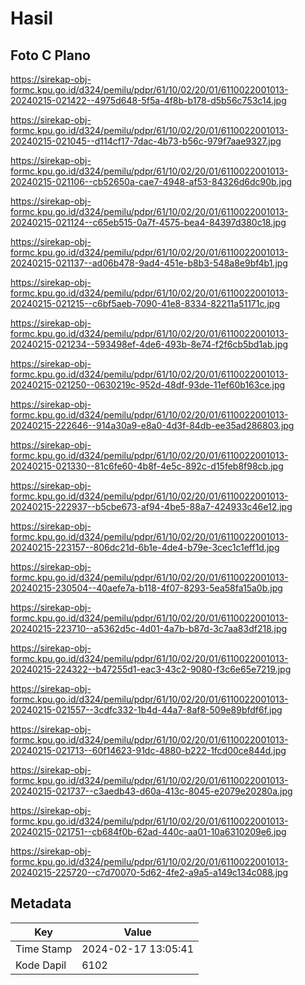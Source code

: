 # Hasil

## Foto C Plano

https://sirekap-obj-formc.kpu.go.id/d324/pemilu/pdpr/61/10/02/20/01/6110022001013-20240215-021422--4975d648-5f5a-4f8b-b178-d5b56c753c14.jpg

https://sirekap-obj-formc.kpu.go.id/d324/pemilu/pdpr/61/10/02/20/01/6110022001013-20240215-021045--d114cf17-7dac-4b73-b56c-979f7aae9327.jpg

https://sirekap-obj-formc.kpu.go.id/d324/pemilu/pdpr/61/10/02/20/01/6110022001013-20240215-021106--cb52650a-cae7-4948-af53-84326d6dc90b.jpg

https://sirekap-obj-formc.kpu.go.id/d324/pemilu/pdpr/61/10/02/20/01/6110022001013-20240215-021124--c65eb515-0a7f-4575-bea4-84397d380c18.jpg

https://sirekap-obj-formc.kpu.go.id/d324/pemilu/pdpr/61/10/02/20/01/6110022001013-20240215-021137--ad06b478-9ad4-451e-b8b3-548a8e9bf4b1.jpg

https://sirekap-obj-formc.kpu.go.id/d324/pemilu/pdpr/61/10/02/20/01/6110022001013-20240215-021215--c6bf5aeb-7090-41e8-8334-82211a51171c.jpg

https://sirekap-obj-formc.kpu.go.id/d324/pemilu/pdpr/61/10/02/20/01/6110022001013-20240215-021234--593498ef-4de6-493b-8e74-f2f6cb5bd1ab.jpg

https://sirekap-obj-formc.kpu.go.id/d324/pemilu/pdpr/61/10/02/20/01/6110022001013-20240215-021250--0630219c-952d-48df-93de-11ef60b163ce.jpg

https://sirekap-obj-formc.kpu.go.id/d324/pemilu/pdpr/61/10/02/20/01/6110022001013-20240215-222646--914a30a9-e8a0-4d3f-84db-ee35ad286803.jpg

https://sirekap-obj-formc.kpu.go.id/d324/pemilu/pdpr/61/10/02/20/01/6110022001013-20240215-021330--81c6fe60-4b8f-4e5c-892c-d15feb8f98cb.jpg

https://sirekap-obj-formc.kpu.go.id/d324/pemilu/pdpr/61/10/02/20/01/6110022001013-20240215-222937--b5cbe673-af94-4be5-88a7-424933c46e12.jpg

https://sirekap-obj-formc.kpu.go.id/d324/pemilu/pdpr/61/10/02/20/01/6110022001013-20240215-223157--806dc21d-6b1e-4de4-b79e-3cec1c1eff1d.jpg

https://sirekap-obj-formc.kpu.go.id/d324/pemilu/pdpr/61/10/02/20/01/6110022001013-20240215-230504--40aefe7a-b118-4f07-8293-5ea58fa15a0b.jpg

https://sirekap-obj-formc.kpu.go.id/d324/pemilu/pdpr/61/10/02/20/01/6110022001013-20240215-223710--a5362d5c-4d01-4a7b-b87d-3c7aa83df218.jpg

https://sirekap-obj-formc.kpu.go.id/d324/pemilu/pdpr/61/10/02/20/01/6110022001013-20240215-224322--b47255d1-eac3-43c2-9080-f3c6e65e7219.jpg

https://sirekap-obj-formc.kpu.go.id/d324/pemilu/pdpr/61/10/02/20/01/6110022001013-20240215-021557--3cdfc332-1b4d-44a7-8af8-509e89bfdf6f.jpg

https://sirekap-obj-formc.kpu.go.id/d324/pemilu/pdpr/61/10/02/20/01/6110022001013-20240215-021713--60f14623-91dc-4880-b222-1fcd00ce844d.jpg

https://sirekap-obj-formc.kpu.go.id/d324/pemilu/pdpr/61/10/02/20/01/6110022001013-20240215-021737--c3aedb43-d60a-413c-8045-e2079e20280a.jpg

https://sirekap-obj-formc.kpu.go.id/d324/pemilu/pdpr/61/10/02/20/01/6110022001013-20240215-021751--cb684f0b-62ad-440c-aa01-10a6310209e6.jpg

https://sirekap-obj-formc.kpu.go.id/d324/pemilu/pdpr/61/10/02/20/01/6110022001013-20240215-225720--c7d70070-5d62-4fe2-a9a5-a149c134c088.jpg


## Metadata

| Key        | Value               |
| ---------- | ------------------- |
| Time Stamp | 2024-02-17 13:05:41 |
| Kode Dapil | 6102                |



